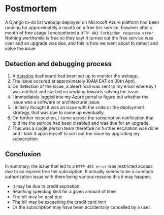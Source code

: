 # Postmortem
A Django to-do list webapp deployed on Microsoft Azure platform had been running for approximately a month on a free tier service, however after a month of free usage I encountered a `HTTP 403 Forbidden response error`. Nothing worthwhile is free so they say! It turned out the free service was over and an upgrade was due, and this is how we went about to detect and solve the issue

## Detection and debugging process
1. A [datadog](https://www.datadoghq.com/) dashboard had been set up to monitor the webapp, 
2. The issue occured at approximately 10AM EAT on 30th April. 
3. On detection of the issue, a aleert mail was sent to my email whereby I was notified and started on working towards solving the issue.
4. I immediately logged into my Azure portal to figure out whether the issue was a software or architectural issue.
5. I initially thought it was an issue with the code or the deployment strategy, that was due to come up eventually.
6. On further inspection, I came across the subscription notification that told me the service had been disabled and was due for an upgrade.
7. This was a single person team therefore no further escalation was done and I took it upon myself to sort out the issue by upgrading my subscription.

## Conclusion
In summary, the issue that led to a `HTTP 403 error` was restricted access due to an expired free tier subsciption. 
It actually seems to be a common authorization issue with there being various reasons this it may happen; 
- It may be due to credit expiration
- Reaching spending limit for a given amount of time
- The bill may be past due
- The bill may be exceeding the credit card limit
- Or the subscription may have been accidentally cancelled by a user.
